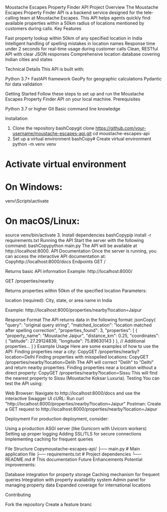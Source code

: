 Moustache Escapes Property Finder API
Project Overview
The Moustache Escapes Property Finder API is a backend service designed for the tele-calling team at Moustache Escapes. This API helps agents quickly find available properties within a 50km radius of locations mentioned by customers during calls.
Key Features

Fast property lookup within 50km of any specified location in India
Intelligent handling of spelling mistakes in location names
Response time under 2 seconds for real-time usage during customer calls
Clean, RESTful API with clear JSON responses
Comprehensive location database covering Indian cities and states

Technical Details
This API is built with:

Python 3.7+
FastAPI framework
GeoPy for geographic calculations
Pydantic for data validation

Getting Started
Follow these steps to set up and run the Moustache Escapes Property Finder API on your local machine.
Prerequisites

Python 3.7 or higher
Git
Basic command line knowledge

Installation
1. Clone the repository
bashCopygit clone https://github.com/your-username/moustache-escapes-api.git
cd moustache-escapes-api
2. Set up a virtual environment
bashCopy# Create virtual environment
python -m venv venv

# Activate virtual environment
# On Windows:
venv\Scripts\activate
# On macOS/Linux:
source venv/bin/activate
3. Install dependencies
bashCopypip install -r requirements.txt
Running the API
Start the server with the following command:
bashCopypython main.py
The API will be available at http://localhost:8000.
API Documentation
Once the server is running, you can access the interactive API documentation at:
Copyhttp://localhost:8000/docs
Endpoints
GET /

Returns basic API information
Example: http://localhost:8000/

GET /properties/nearby

Returns properties within 50km of the specified location
Parameters:

location (required): City, state, or area name in India


Example: http://localhost:8000/properties/nearby?location=Jaipur

Response Format
The API returns data in the following format:
jsonCopy{
  "query": "original query string",
  "matched_location": "location matched after spelling correction",
  "properties_found": 3,
  "properties": [
    {
      "property_name": "Moustache Jaipur",
      "distance_km": 0.25,
      "coordinates": {
        "latitude": 27.29124839,
        "longitude": 75.89630143
      }
    },
    // Additional properties...
  ]
}
Example Usage
Here are some examples of how to use the API:
Finding properties near a city:
CopyGET /properties/nearby?location=Delhi
Finding properties with misspelled locations:
CopyGET /properties/nearby?location=Delih
The API will correct "Delih" to "Delhi" and return nearby properties.
Finding properties near a location without a direct property:
CopyGET /properties/nearby?location=Sissu
This will find the nearest property to Sissu (Moustache Koksar Luxuria).
Testing
You can test the API using:

Web Browser: Navigate to http://localhost:8000/docs and use the interactive Swagger UI
cURL: Run curl "http://localhost:8000/properties/nearby?location=Jaipur"
Postman: Create a GET request to http://localhost:8000/properties/nearby?location=Jaipur

Deployment
For production deployment, consider:

Using a production ASGI server (like Gunicorn with Uvicorn workers)
Setting up proper logging
Adding SSL/TLS for secure connections
Implementing caching for frequent queries

File Structure
Copymoustache-escapes-api/
├── main.py            # Main application file
├── requirements.txt   # Project dependencies
└── README.md          # This documentation
Future Enhancements
Potential improvements:

Database integration for property storage
Caching mechanism for frequent queries
Integration with property availability system
Admin panel for managing property data
Expanded coverage for international locations

Contributing

Fork the repository
Create a feature branc